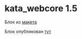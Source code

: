# kata_webcore 1.5

Блок из [макета](https://www.figma.com/file/dYxTnDZa3xXgpHbcpbVm95/Block6)

Блок опубликован [тут](https://kata.temp.m1w.ru/1.5/)
